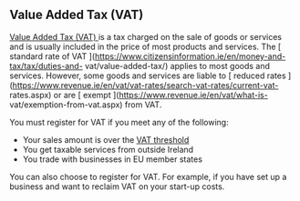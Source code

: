##  Value Added Tax (VAT)

[ Value Added Tax (VAT)
](https://www.citizensinformation.ie/en/money_and_tax/tax/duties_and_vat/value_added_tax.html)
is a tax charged on the sale of goods or services and is usually included in
the price of most products and services. The [ standard rate of VAT
](https://www.citizensinformation.ie/en/money-and-tax/tax/duties-and-
vat/value-added-tax/) applies to most goods and services. However, some goods
and services are liable to [ reduced rates
](https://www.revenue.ie/en/vat/vat-rates/search-vat-rates/current-vat-
rates.aspx) or are [ exempt ](https://www.revenue.ie/en/vat/what-is-
vat/exemption-from-vat.aspx) from VAT.

You must register for VAT if you meet any of the following:

  * Your sales amount is over the [ VAT threshold ](https://www.revenue.ie/en/vat/vat-registration/who-should-register-for-vat/vat-thresholds.aspx)
  * You get taxable services from outside Ireland 
  * You trade with businesses in EU member states 

You can also choose to register for VAT. For example, if you have set up a
business and want to reclaim VAT on your start-up costs.
